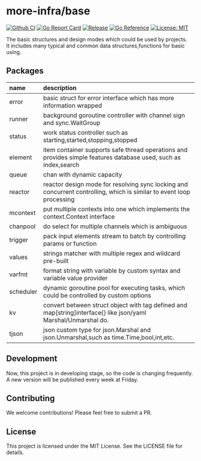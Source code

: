 # more-infra/base

[![Github CI](https://github.com/more-infra/base/actions/workflows/testing.yml/badge.svg)]()
[![Go Report Card](https://goreportcard.com/badge/github.com/more-infra/base)](https://goreportcard.com/report/github.com/more-infra/base)
[![Release](https://img.shields.io/github/v/release/more-infra/base.svg?style=flat-square)](https://github.com/more-infra/base)
[![Go Reference](https://pkg.go.dev/badge/github.com/more-infra/base.svg)](https://pkg.go.dev/github.com/more-infra/base)
[![License: MIT](https://img.shields.io/badge/License-MIT-orange)](https://opensource.org/licenses/MIT)

The basic structures and design modes which could be used by projects.  
It includes many typical and common data structures,functions for basic using.

## Packages

| name      | description                                                                                                          |
|:----------|:---------------------------------------------------------------------------------------------------------------------|
| error     | basic struct for error interface which has more information wrapped                                                  |
| runner    | background goroutine controller with channel sign and sync.WaitGroup                                                 |
| status    | work status controller such as starting,started,stopping,stopped                                                     |
| element   | item container supports safe thread operations and provides simple features database used, such as index,search      |
| queue     | chan with dynamic capacity                                                                                           |
| reactor   | reactor design mode for resolving sync locking and concurrent controlling, which is similar to event loop processing |
| mcontext  | put multiple contexts into one which implements the context.Context interface                                        |
| chanpool  | do select for multiple channels which is ambiguous                                                                   |
| trigger   | pack input elements stream to batch by controlling params or function                                                |
| values    | strings matcher with multiple regex and wildcard pre-built                                                           |
| varfmt    | format string with variable by custom syntax and variable value provider                                             |
| scheduler | dynamic goroutine pool for executing tasks, which could be controlled by custom options                              |
| kv        | convert between struct object with tag defined and map[string]interface{} like json/yaml Marshal/Unmarshal do.       |
| tjson     | json custom type for json.Marshal and json.Unmarshal,such as time.Time,bool,int,etc.                                 |

## Development
Now, this project is in developing stage, so the code is changing frequently.
A new version will be published every week at Friday.

## Contributing

We welcome contributions! Please feel free to submit a PR.

## License

This project is licensed under the MIT License. See the LICENSE file for details.